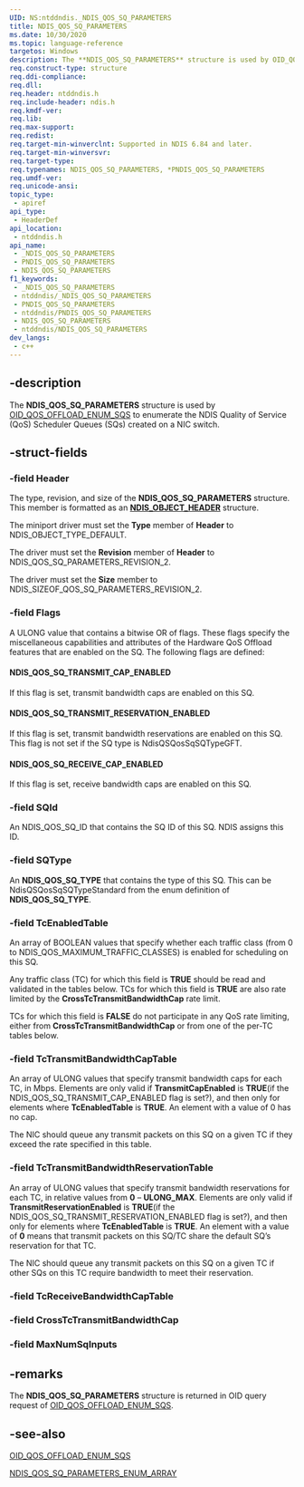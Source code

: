 ```yaml
---
UID: NS:ntddndis._NDIS_QOS_SQ_PARAMETERS
title: NDIS_QOS_SQ_PARAMETERS
ms.date: 10/30/2020
ms.topic: language-reference
targetos: Windows
description: The **NDIS_QOS_SQ_PARAMETERS** structure is used by OID_QOS_OFFLOAD_ENUM_SQS to enumerate the NDIS QoS Scheduler Queues (SQs) created on a NIC switch.
req.construct-type: structure
req.ddi-compliance: 
req.dll: 
req.header: ntddndis.h
req.include-header: ndis.h
req.kmdf-ver: 
req.lib: 
req.max-support: 
req.redist: 
req.target-min-winverclnt: Supported in NDIS 6.84 and later.
req.target-min-winversvr: 
req.target-type: 
req.typenames: NDIS_QOS_SQ_PARAMETERS, *PNDIS_QOS_SQ_PARAMETERS
req.umdf-ver: 
req.unicode-ansi: 
topic_type:
 - apiref
api_type:
 - HeaderDef
api_location:
 - ntddndis.h
api_name:
 - _NDIS_QOS_SQ_PARAMETERS
 - PNDIS_QOS_SQ_PARAMETERS
 - NDIS_QOS_SQ_PARAMETERS
f1_keywords:
 - _NDIS_QOS_SQ_PARAMETERS
 - ntddndis/_NDIS_QOS_SQ_PARAMETERS
 - PNDIS_QOS_SQ_PARAMETERS
 - ntddndis/PNDIS_QOS_SQ_PARAMETERS
 - NDIS_QOS_SQ_PARAMETERS
 - ntddndis/NDIS_QOS_SQ_PARAMETERS
dev_langs:
 - c++
---
```


## -description

The **NDIS_QOS_SQ_PARAMETERS** structure is used by [OID_QOS_OFFLOAD_ENUM_SQS](/windows-hardware/drivers/network/oid-qos-offload-enum-sqs) to enumerate the NDIS Quality of Service (QoS) Scheduler Queues (SQs) created on a NIC switch.

<!--
OID_QOS_OFFLOAD_ENUM_SQS 

Overlying drivers issue OID query requests of OID_QOS_OFFLOAD_ENUM_SQS to obtain a list of all SQs currently present on a miniport adapter and their parameters. 

After a successful return from the OID query request, the InformationBuffer member of the NDIS_OID_REQUEST structure contains a pointer to an NDIS_QOS_SQ_PARAMETERS_ARRAY structure. Each element of the array is an NDIS_QOS_SQ_PARAMETERS structure. 
-->

## -struct-fields

### -field Header

The type, revision, and size of the **NDIS_QOS_SQ_PARAMETERS** structure. This member is formatted as an [**NDIS_OBJECT_HEADER**](ns-ntddndis-_ndis_object_header.md) structure.

The miniport driver must set the **Type** member of **Header** to NDIS_OBJECT_TYPE_DEFAULT.

The driver must set the **Revision** member of **Header** to NDIS_QOS_SQ_PARAMETERS_REVISION_2.

The driver must set the **Size** member to NDIS_SIZEOF_QOS_SQ_PARAMETERS_REVISION_2.

### -field Flags

A ULONG value that contains a bitwise OR of flags. These flags specify the miscellaneous capabilities and attributes of the Hardware QoS Offload features that are enabled on the SQ. The following flags are defined:

#### NDIS_QOS_SQ_TRANSMIT_CAP_ENABLED

If this flag is set, transmit bandwidth caps are enabled on this SQ.

#### NDIS_QOS_SQ_TRANSMIT_RESERVATION_ENABLED

If this flag is set, transmit bandwidth reservations are enabled on this SQ. This flag is not set if the SQ type is NdisQSQosSqSQTypeGFT.

#### NDIS_QOS_SQ_RECEIVE_CAP_ENABLED

If this flag is set, receive bandwidth caps are enabled on this SQ.

### -field SQId

An NDIS_QOS_SQ_ID that contains the SQ ID of this SQ. NDIS assigns this ID.

### -field SQType

An **NDIS_QOS_SQ_TYPE** that contains the type of this SQ. This can be NdisQSQosSqSQTypeStandard from the enum definition of **NDIS_QOS_SQ_TYPE**.

### -field TcEnabledTable

An array of BOOLEAN values that specify whether each traffic class (from 0 to NDIS_QOS_MAXIMUM_TRAFFIC_CLASSES) is enabled for scheduling on this SQ.  

Any traffic class (TC) for which this field is **TRUE** should be read and validated in the tables below. TCs for which this field is **TRUE** are also rate limited by the **CrossTcTransmitBandwidthCap** rate limit.  

TCs for which this field is **FALSE** do not participate in any QoS rate limiting, either from **CrossTcTransmitBandwidthCap** or from one of the per-TC tables below.

### -field TcTransmitBandwidthCapTable

An array of ULONG values that specify transmit bandwidth caps for each TC, in Mbps. Elements are only valid if **TransmitCapEnabled** is **TRUE**(if the NDIS_QOS_SQ_TRANSMIT_CAP_ENABLED flag is set?), and then only for elements where **TcEnabledTable** is **TRUE**. An element with a value of 0 has no cap.

The NIC should queue any transmit packets on this SQ on a given TC if they exceed the rate specified in this table.

### -field TcTransmitBandwidthReservationTable

An array of ULONG values that specify transmit bandwidth reservations for each TC, in relative values from **0** – **ULONG_MAX**. Elements are only valid if **TransmitReservationEnabled** is **TRUE**(if the NDIS_QOS_SQ_TRANSMIT_RESERVATION_ENABLED flag is set?), and then only for elements where **TcEnabledTable** is **TRUE**. An element with a value of **0** means that transmit packets on this SQ/TC share the default SQ’s reservation for that TC.

The NIC should queue any transmit packets on this SQ on a given TC if other SQs on this TC require bandwidth to meet their reservation.

### -field TcReceiveBandwidthCapTable

### -field CrossTcTransmitBandwidthCap

### -field MaxNumSqInputs

## -remarks

The **NDIS_QOS_SQ_PARAMETERS** structure is returned in OID query request of [OID_QOS_OFFLOAD_ENUM_SQS](/windows-hardware/drivers/network/oid-qos-offload-enum-sqs).

## -see-also

[OID_QOS_OFFLOAD_ENUM_SQS](/windows-hardware/drivers/network/oid-qos-offload-enum-sqs)

[NDIS_QOS_SQ_PARAMETERS_ENUM_ARRAY](ns-ntddndis-ndis_qos_sq_parameters_enum_array.md)